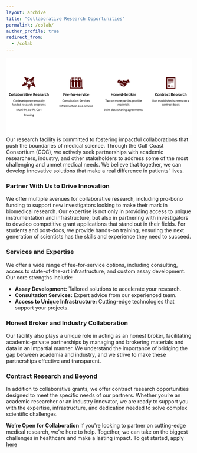 ```yaml
---
layout: archive
title: "Collaborative Research Opportunities"
permalink: /colab/
author_profile: true
redirect_from:
  - /colab
---
```


![Collaborate](../images/COLAB.png)
Our research facility is committed to fostering impactful collaborations that push the boundaries of medical science. Through the Gulf Coast Consortium (GCC), we actively seek partnerships with academic researchers, industry, and other stakeholders to address some of the most challenging and unmet medical needs. We believe that together, we can develop innovative solutions that make a real difference in patients' lives.

### Partner With Us to Drive Innovation
We offer multiple avenues for collaborative research, including pro-bono funding to support new investigators looking to make their mark in biomedical research. Our expertise is not only in providing access to unique instrumentation and infrastructure, but also in partnering with investigators to develop competitive grant applications that stand out in their fields. For students and post-docs, we provide hands-on training, ensuring the next generation of scientists has the skills and experience they need to succeed.

### Services and Expertise
We offer a wide range of fee-for-service options, including consulting, access to state-of-the-art infrastructure, and custom assay development. Our core strengths include:
- **Assay Development:** Tailored solutions to accelerate your research.
- **Consultation Services:** Expert advice from our experienced team.
- **Access to Unique Infrastructure:** Cutting-edge technologies that support your projects.

### Honest Broker and Industry Collaboration
Our facility also plays a unique role in acting as an honest broker, facilitating academic-private partnerships by managing and brokering materials and data in an impartial manner. We understand the importance of bridging the gap between academia and industry, and we strive to make these partnerships effective and transparent.

### Contract Research and Beyond
In addition to collaborative grants, we offer contract research opportunities designed to meet the specific needs of our partners. Whether you’re an academic researcher or an industry innovator, we are ready to support you with the expertise, infrastructure, and dedication needed to solve complex scientific challenges.

**We’re Open for Collaboration**
If you're looking to partner on cutting-edge medical research, we’re here to help. Together, we can take on the biggest challenges in healthcare and make a lasting impact. To get started, apply [here](https://forms.gle/cVc33Jtfk9ZALX9p6)

